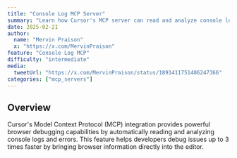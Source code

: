 ```yaml
---
title: "Console Log MCP Server"
summary: "Learn how Cursor's MCP server can read and analyze console logs and errors automatically from your browser for faster debugging"
date: 2025-02-21
author:
  name: "Mervin Praison" 
  x: "https://x.com/MervinPraison"
feature: "Console Log MCP"
difficulty: "intermediate"
media:
  tweetUrl: "https://x.com/MervinPraison/status/1891411751486247366"
categories: ["mcp_servers"]
---
```


## Overview

Cursor's Model Context Protocol (MCP) integration provides powerful browser debugging capabilities by automatically reading and analyzing console logs and errors. This feature helps developers debug issues up to 3 times faster by bringing browser information directly into the editor.

